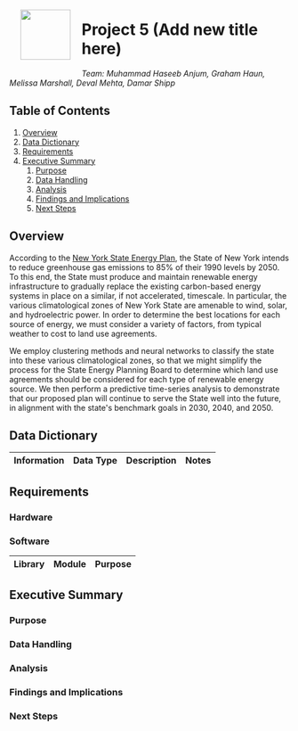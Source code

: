 <img src="http://imgur.com/1ZcRyrc.png" style="float: left; margin: 20px; height: 90px">

# Project 5 (Add new title here)

*Team: Muhammad Haseeb Anjum, Graham Haun, Melissa Marshall, Deval Mehta, Damar Shipp*

## Table of Contents
1) [Overview](#Overview) 
2) [Data Dictionary](<#Data Dictionary>)
3) [Requirements](#Requirements)
4) [Executive Summary](<#Executive Summary>)
    1) [Purpose](<#Purpose>)
    2) [Data Handling](<#Data Handling>)
    3) [Analysis](#Analysis)
    4) [Findings and Implications](<#Findings and Implications>)
    5) [Next Steps](#Next-Steps)

## Overview
According to the [New York State Energy Plan](https://energyplan.ny.gov/), the State of New York intends to reduce greenhouse gas emissions to 85% of their 1990 levels by 2050. To this end, the State must produce and maintain renewable energy infrastructure to gradually replace the existing carbon-based energy systems in place on a similar, if not accelerated, timescale. In particular, the various climatological zones of New York State are amenable to wind, solar, and hydroelectric power. In order to determine the best locations for each source of energy, we must consider a variety of factors, from typical weather to cost to land use agreements.

We employ clustering methods and neural networks to classify the state into these various climatological zones, so that we might simplify the process for the State Energy Planning Board to determine which land use agreements should be considered for each type of renewable energy source. We then perform a predictive time-series analysis to demonstrate that our proposed plan will continue to serve the State well into the future, in alignment with the state's benchmark goals in 2030, 2040, and 2050.

## Data Dictionary
| Information | Data Type | Description | Notes |
|---|---|---|---|

## Requirements

### Hardware

### Software
| Library | Module | Purpose |
|---|---|---|

## Executive Summary

### Purpose

### Data Handling

### Analysis

### Findings and Implications

### Next Steps